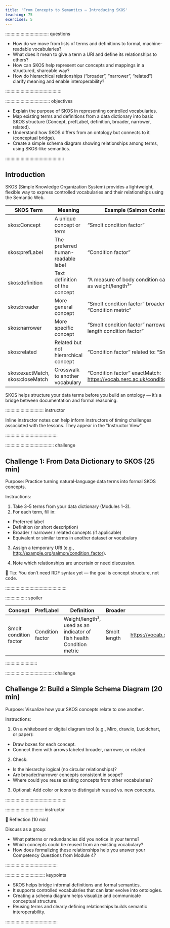 ```yaml
---
title: 'From Concepts to Semantics — Introducing SKOS'
teaching: 75
exercises: 5
---
```


:::::::::::::::::::::::::::::::::: questions

-   How do we move from lists of terms and definitions to formal, machine-readable vocabularies?
-   What does it mean to give a term a URI and define its relationships to others?
-   How can SKOS help represent our concepts and mappings in a structured, shareable way?
-   How do hierarchical relationships (“broader”, “narrower”, “related”) clarify meaning and enable interoperability?

::::::::::::::::::::::::::::::::::::::::::::

::::::::::::::::::::::::::::::::::: objectives

-   Explain the purpose of SKOS in representing controlled vocabularies.
-   Map existing terms and definitions from a data dictionary into basic SKOS structure (Concept, prefLabel, definition, broader, narrower, related).
-   Understand how SKOS differs from an ontology but connects to it (conceptual bridge).
-   Create a simple schema diagram showing relationships among terms, using SKOS-like semantics.

::::::::::::::::::::::::::::::::::::::::::::::

## Introduction

SKOS (Simple Knowledge Organization System) provides a lightweight, flexible way to express controlled vocabularies and their relationships using the Semantic Web.

| SKOS Term | Meaning | Example (Salmon Context) |
|------------------|-------------------------|-----------------------------|
| skos:Concept | A unique concept or term | “Smolt condition factor” |
| skos:prefLabel | The preferred human-readable label | “Condition factor” |
| skos:definition | Text definition of the concept | “A measure of body condition calculated as weight/length³” |
| skos:broader | More general concept | “Smolt condition factor” broader: “Condition metric” |
| skos:narrower | More specific concept | “Smolt condition factor” narrower: “Fork length condition factor” |
| skos:related | Related but not hierarchical concept | “Condition factor” related to: “Smolt age” |
| skos:exactMatch, skos:closeMatch | Crosswalk to another vocabulary | “Condition factor” exactMatch: <https://vocab.nerc.ac.uk/condition_factor/> |

SKOS helps structure your data terms before you build an ontology — it’s a bridge between documentation and formal reasoning.

:::::::::::::::::::::::::::::: instructor

Inline instructor notes can help inform instructors of timing challenges associated with the lessons. They appear in the "Instructor View"

:::::::::::::::::::::::::::::::::::::::::

:::::::::::::::::::::::::::::::::::::: challenge
## Challenge 1: From Data Dictionary to SKOS (25 min)

Purpose: Practice turning natural-language data terms into formal SKOS concepts.

Instructions:

1.  Take 3–5 terms from your data dictionary (Modules 1–3).
2.  For each term, fill in:

-   Preferred label
-   Definition (or short description)
-   Broader / narrower / related concepts (if applicable)
-   Equivalent or similar terms in another dataset or vocabulary

3.  Assign a temporary URI (e.g., <http://example.org/salmon/condition_factor>).

4.  Note which relationships are uncertain or need discussion.

🧠 Tip: You don’t need RDF syntax yet — the goal is concept structure, not code.

::::::::::::::::::::::::::::::::::::::::::::::::

::::::::::::::::: spoiler

| Concept | PrefLabel | Definition | Broader | Related URI |
|----------------|----------------|----------------|----------------|----------------|
|Smolt condition factor | Condition factor | Weight/length³, used as an indicator of fish health Condition metric | Smolt length | <https://vocab.salmon.org/SmoltConditionFactor> |

:::::::::::::::::::::::::

:::::::::::::::::::::::::::::::::::::: challenge

## Challenge 2: Build a Simple Schema Diagram (20 min)

Purpose: Visualize how your SKOS concepts relate to one another.

Instructions:

1. On a whiteboard or digital diagram tool (e.g., Miro, draw.io, Lucidchart, or paper):

- Draw boxes for each concept.
- Connect them with arrows labeled broader, narrower, or related.

2. Check:

- Is the hierarchy logical (no circular relationships)?
- Are broader/narrower concepts consistent in scope?
- Where could you reuse existing concepts from other vocabularies?

3. Optional: Add color or icons to distinguish reused vs. new concepts.

::::::::::::::::::::::::::::::::::::::::::::::::

:::::::::::::::::::::::::::::: instructor

💬 Reflection (10 min)

Discuss as a group:

- What patterns or redundancies did you notice in your terms?
- Which concepts could be reused from an existing vocabulary?
- How does formalizing these relationships help you answer your Competency Questions from Module 4?

:::::::::::::::::::::::::::::::::::::::::

::::::::::::::::::::::::::::::: keypoints

- SKOS helps bridge informal definitions and formal semantics.
- It supports controlled vocabularies that can later evolve into ontologies.
- Creating a schema diagram helps visualize and communicate conceptual structure.
- Reusing terms and clearly defining relationships builds semantic interoperability.

:::::::::::::::::::::::::::::::::::::::::
